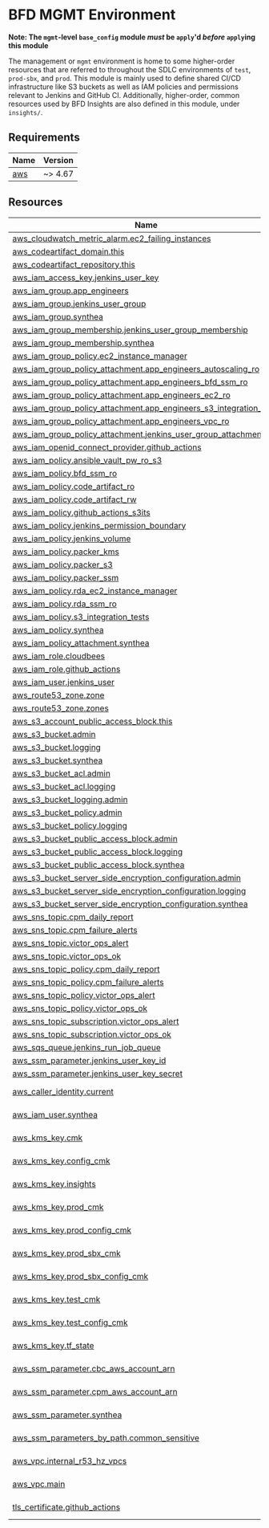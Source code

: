 # BFD MGMT Environment

**Note: The `mgmt`-level `base_config` module _must_ be `apply`'d _before_ `apply`ing this module**

The management or `mgmt` environment is home to some higher-order resources that are referred to throughout the SDLC environments of `test`, `prod-sbx`, and `prod`. This module is mainly used to define shared CI/CD infrastructure like S3 buckets as well as IAM policies and permissions relevant to Jenkins and GitHub CI. Additionally, higher-order, common resources used by BFD Insights are also defined in this module, under `insights/`.

<!-- BEGIN_TF_DOCS -->
<!-- GENERATED WITH `terraform-docs .`
     Manually updating the README.md will be overwritten.
     For more details, see the file '.terraform-docs.yml' or
     https://terraform-docs.io/user-guide/configuration/
-->
## Requirements

| Name | Version |
|------|---------|
| <a name="requirement_aws"></a> [aws](#requirement\_aws) | ~> 4.67 |

<!-- GENERATED WITH `terraform-docs .`
Manually updating the README.md will be overwritten.
For more details, see the file '.terraform-docs.yml' or
https://terraform-docs.io/user-guide/configuration/
-->

## Resources

| Name | Type |
|------|------|
| [aws_cloudwatch_metric_alarm.ec2_failing_instances](https://registry.terraform.io/providers/hashicorp/aws/latest/docs/resources/cloudwatch_metric_alarm) | resource |
| [aws_codeartifact_domain.this](https://registry.terraform.io/providers/hashicorp/aws/latest/docs/resources/codeartifact_domain) | resource |
| [aws_codeartifact_repository.this](https://registry.terraform.io/providers/hashicorp/aws/latest/docs/resources/codeartifact_repository) | resource |
| [aws_iam_access_key.jenkins_user_key](https://registry.terraform.io/providers/hashicorp/aws/latest/docs/resources/iam_access_key) | resource |
| [aws_iam_group.app_engineers](https://registry.terraform.io/providers/hashicorp/aws/latest/docs/resources/iam_group) | resource |
| [aws_iam_group.jenkins_user_group](https://registry.terraform.io/providers/hashicorp/aws/latest/docs/resources/iam_group) | resource |
| [aws_iam_group.synthea](https://registry.terraform.io/providers/hashicorp/aws/latest/docs/resources/iam_group) | resource |
| [aws_iam_group_membership.jenkins_user_group_membership](https://registry.terraform.io/providers/hashicorp/aws/latest/docs/resources/iam_group_membership) | resource |
| [aws_iam_group_membership.synthea](https://registry.terraform.io/providers/hashicorp/aws/latest/docs/resources/iam_group_membership) | resource |
| [aws_iam_group_policy.ec2_instance_manager](https://registry.terraform.io/providers/hashicorp/aws/latest/docs/resources/iam_group_policy) | resource |
| [aws_iam_group_policy_attachment.app_engineers_autoscaling_ro](https://registry.terraform.io/providers/hashicorp/aws/latest/docs/resources/iam_group_policy_attachment) | resource |
| [aws_iam_group_policy_attachment.app_engineers_bfd_ssm_ro](https://registry.terraform.io/providers/hashicorp/aws/latest/docs/resources/iam_group_policy_attachment) | resource |
| [aws_iam_group_policy_attachment.app_engineers_ec2_ro](https://registry.terraform.io/providers/hashicorp/aws/latest/docs/resources/iam_group_policy_attachment) | resource |
| [aws_iam_group_policy_attachment.app_engineers_s3_integration_tests](https://registry.terraform.io/providers/hashicorp/aws/latest/docs/resources/iam_group_policy_attachment) | resource |
| [aws_iam_group_policy_attachment.app_engineers_vpc_ro](https://registry.terraform.io/providers/hashicorp/aws/latest/docs/resources/iam_group_policy_attachment) | resource |
| [aws_iam_group_policy_attachment.jenkins_user_group_attachment](https://registry.terraform.io/providers/hashicorp/aws/latest/docs/resources/iam_group_policy_attachment) | resource |
| [aws_iam_openid_connect_provider.github_actions](https://registry.terraform.io/providers/hashicorp/aws/latest/docs/resources/iam_openid_connect_provider) | resource |
| [aws_iam_policy.ansible_vault_pw_ro_s3](https://registry.terraform.io/providers/hashicorp/aws/latest/docs/resources/iam_policy) | resource |
| [aws_iam_policy.bfd_ssm_ro](https://registry.terraform.io/providers/hashicorp/aws/latest/docs/resources/iam_policy) | resource |
| [aws_iam_policy.code_artifact_ro](https://registry.terraform.io/providers/hashicorp/aws/latest/docs/resources/iam_policy) | resource |
| [aws_iam_policy.code_artifact_rw](https://registry.terraform.io/providers/hashicorp/aws/latest/docs/resources/iam_policy) | resource |
| [aws_iam_policy.github_actions_s3its](https://registry.terraform.io/providers/hashicorp/aws/latest/docs/resources/iam_policy) | resource |
| [aws_iam_policy.jenkins_permission_boundary](https://registry.terraform.io/providers/hashicorp/aws/latest/docs/resources/iam_policy) | resource |
| [aws_iam_policy.jenkins_volume](https://registry.terraform.io/providers/hashicorp/aws/latest/docs/resources/iam_policy) | resource |
| [aws_iam_policy.packer_kms](https://registry.terraform.io/providers/hashicorp/aws/latest/docs/resources/iam_policy) | resource |
| [aws_iam_policy.packer_s3](https://registry.terraform.io/providers/hashicorp/aws/latest/docs/resources/iam_policy) | resource |
| [aws_iam_policy.packer_ssm](https://registry.terraform.io/providers/hashicorp/aws/latest/docs/resources/iam_policy) | resource |
| [aws_iam_policy.rda_ec2_instance_manager](https://registry.terraform.io/providers/hashicorp/aws/latest/docs/resources/iam_policy) | resource |
| [aws_iam_policy.rda_ssm_ro](https://registry.terraform.io/providers/hashicorp/aws/latest/docs/resources/iam_policy) | resource |
| [aws_iam_policy.s3_integration_tests](https://registry.terraform.io/providers/hashicorp/aws/latest/docs/resources/iam_policy) | resource |
| [aws_iam_policy.synthea](https://registry.terraform.io/providers/hashicorp/aws/latest/docs/resources/iam_policy) | resource |
| [aws_iam_policy_attachment.synthea](https://registry.terraform.io/providers/hashicorp/aws/latest/docs/resources/iam_policy_attachment) | resource |
| [aws_iam_role.cloudbees](https://registry.terraform.io/providers/hashicorp/aws/latest/docs/resources/iam_role) | resource |
| [aws_iam_role.github_actions](https://registry.terraform.io/providers/hashicorp/aws/latest/docs/resources/iam_role) | resource |
| [aws_iam_user.jenkins_user](https://registry.terraform.io/providers/hashicorp/aws/latest/docs/resources/iam_user) | resource |
| [aws_route53_zone.zone](https://registry.terraform.io/providers/hashicorp/aws/latest/docs/resources/route53_zone) | resource |
| [aws_route53_zone.zones](https://registry.terraform.io/providers/hashicorp/aws/latest/docs/resources/route53_zone) | resource |
| [aws_s3_account_public_access_block.this](https://registry.terraform.io/providers/hashicorp/aws/latest/docs/resources/s3_account_public_access_block) | resource |
| [aws_s3_bucket.admin](https://registry.terraform.io/providers/hashicorp/aws/latest/docs/resources/s3_bucket) | resource |
| [aws_s3_bucket.logging](https://registry.terraform.io/providers/hashicorp/aws/latest/docs/resources/s3_bucket) | resource |
| [aws_s3_bucket.synthea](https://registry.terraform.io/providers/hashicorp/aws/latest/docs/resources/s3_bucket) | resource |
| [aws_s3_bucket_acl.admin](https://registry.terraform.io/providers/hashicorp/aws/latest/docs/resources/s3_bucket_acl) | resource |
| [aws_s3_bucket_acl.logging](https://registry.terraform.io/providers/hashicorp/aws/latest/docs/resources/s3_bucket_acl) | resource |
| [aws_s3_bucket_logging.admin](https://registry.terraform.io/providers/hashicorp/aws/latest/docs/resources/s3_bucket_logging) | resource |
| [aws_s3_bucket_policy.admin](https://registry.terraform.io/providers/hashicorp/aws/latest/docs/resources/s3_bucket_policy) | resource |
| [aws_s3_bucket_policy.logging](https://registry.terraform.io/providers/hashicorp/aws/latest/docs/resources/s3_bucket_policy) | resource |
| [aws_s3_bucket_public_access_block.admin](https://registry.terraform.io/providers/hashicorp/aws/latest/docs/resources/s3_bucket_public_access_block) | resource |
| [aws_s3_bucket_public_access_block.logging](https://registry.terraform.io/providers/hashicorp/aws/latest/docs/resources/s3_bucket_public_access_block) | resource |
| [aws_s3_bucket_public_access_block.synthea](https://registry.terraform.io/providers/hashicorp/aws/latest/docs/resources/s3_bucket_public_access_block) | resource |
| [aws_s3_bucket_server_side_encryption_configuration.admin](https://registry.terraform.io/providers/hashicorp/aws/latest/docs/resources/s3_bucket_server_side_encryption_configuration) | resource |
| [aws_s3_bucket_server_side_encryption_configuration.logging](https://registry.terraform.io/providers/hashicorp/aws/latest/docs/resources/s3_bucket_server_side_encryption_configuration) | resource |
| [aws_s3_bucket_server_side_encryption_configuration.synthea](https://registry.terraform.io/providers/hashicorp/aws/latest/docs/resources/s3_bucket_server_side_encryption_configuration) | resource |
| [aws_sns_topic.cpm_daily_report](https://registry.terraform.io/providers/hashicorp/aws/latest/docs/resources/sns_topic) | resource |
| [aws_sns_topic.cpm_failure_alerts](https://registry.terraform.io/providers/hashicorp/aws/latest/docs/resources/sns_topic) | resource |
| [aws_sns_topic.victor_ops_alert](https://registry.terraform.io/providers/hashicorp/aws/latest/docs/resources/sns_topic) | resource |
| [aws_sns_topic.victor_ops_ok](https://registry.terraform.io/providers/hashicorp/aws/latest/docs/resources/sns_topic) | resource |
| [aws_sns_topic_policy.cpm_daily_report](https://registry.terraform.io/providers/hashicorp/aws/latest/docs/resources/sns_topic_policy) | resource |
| [aws_sns_topic_policy.cpm_failure_alerts](https://registry.terraform.io/providers/hashicorp/aws/latest/docs/resources/sns_topic_policy) | resource |
| [aws_sns_topic_policy.victor_ops_alert](https://registry.terraform.io/providers/hashicorp/aws/latest/docs/resources/sns_topic_policy) | resource |
| [aws_sns_topic_policy.victor_ops_ok](https://registry.terraform.io/providers/hashicorp/aws/latest/docs/resources/sns_topic_policy) | resource |
| [aws_sns_topic_subscription.victor_ops_alert](https://registry.terraform.io/providers/hashicorp/aws/latest/docs/resources/sns_topic_subscription) | resource |
| [aws_sns_topic_subscription.victor_ops_ok](https://registry.terraform.io/providers/hashicorp/aws/latest/docs/resources/sns_topic_subscription) | resource |
| [aws_sqs_queue.jenkins_run_job_queue](https://registry.terraform.io/providers/hashicorp/aws/latest/docs/resources/sqs_queue) | resource |
| [aws_ssm_parameter.jenkins_user_key_id](https://registry.terraform.io/providers/hashicorp/aws/latest/docs/resources/ssm_parameter) | resource |
| [aws_ssm_parameter.jenkins_user_key_secret](https://registry.terraform.io/providers/hashicorp/aws/latest/docs/resources/ssm_parameter) | resource |
| [aws_caller_identity.current](https://registry.terraform.io/providers/hashicorp/aws/latest/docs/data-sources/caller_identity) | data source |
| [aws_iam_user.synthea](https://registry.terraform.io/providers/hashicorp/aws/latest/docs/data-sources/iam_user) | data source |
| [aws_kms_key.cmk](https://registry.terraform.io/providers/hashicorp/aws/latest/docs/data-sources/kms_key) | data source |
| [aws_kms_key.config_cmk](https://registry.terraform.io/providers/hashicorp/aws/latest/docs/data-sources/kms_key) | data source |
| [aws_kms_key.insights](https://registry.terraform.io/providers/hashicorp/aws/latest/docs/data-sources/kms_key) | data source |
| [aws_kms_key.prod_cmk](https://registry.terraform.io/providers/hashicorp/aws/latest/docs/data-sources/kms_key) | data source |
| [aws_kms_key.prod_config_cmk](https://registry.terraform.io/providers/hashicorp/aws/latest/docs/data-sources/kms_key) | data source |
| [aws_kms_key.prod_sbx_cmk](https://registry.terraform.io/providers/hashicorp/aws/latest/docs/data-sources/kms_key) | data source |
| [aws_kms_key.prod_sbx_config_cmk](https://registry.terraform.io/providers/hashicorp/aws/latest/docs/data-sources/kms_key) | data source |
| [aws_kms_key.test_cmk](https://registry.terraform.io/providers/hashicorp/aws/latest/docs/data-sources/kms_key) | data source |
| [aws_kms_key.test_config_cmk](https://registry.terraform.io/providers/hashicorp/aws/latest/docs/data-sources/kms_key) | data source |
| [aws_kms_key.tf_state](https://registry.terraform.io/providers/hashicorp/aws/latest/docs/data-sources/kms_key) | data source |
| [aws_ssm_parameter.cbc_aws_account_arn](https://registry.terraform.io/providers/hashicorp/aws/latest/docs/data-sources/ssm_parameter) | data source |
| [aws_ssm_parameter.cpm_aws_account_arn](https://registry.terraform.io/providers/hashicorp/aws/latest/docs/data-sources/ssm_parameter) | data source |
| [aws_ssm_parameter.synthea](https://registry.terraform.io/providers/hashicorp/aws/latest/docs/data-sources/ssm_parameter) | data source |
| [aws_ssm_parameters_by_path.common_sensitive](https://registry.terraform.io/providers/hashicorp/aws/latest/docs/data-sources/ssm_parameters_by_path) | data source |
| [aws_vpc.internal_r53_hz_vpcs](https://registry.terraform.io/providers/hashicorp/aws/latest/docs/data-sources/vpc) | data source |
| [aws_vpc.main](https://registry.terraform.io/providers/hashicorp/aws/latest/docs/data-sources/vpc) | data source |
| [tls_certificate.github_actions](https://registry.terraform.io/providers/hashicorp/tls/latest/docs/data-sources/certificate) | data source |
<!-- END_TF_DOCS -->

